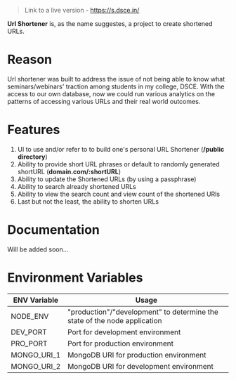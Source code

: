 > Link to a live version - https://s.dsce.in/

**Url Shortener** is, as the name suggestes, a project to create shortened URLs.

# Reason

Url shortener was built to address the issue of not being able to know what seminars/webinars' traction among students in my college, DSCE. With the access to our own database, now we could run various analytics on the patterns of accessing various URLs and their real world outcomes.

# Features

1. UI to use and/or refer to to build one's personal URL Shortener (**/public directory**)
2. Ability to provide short URL phrases or default to randomly generated shortURL (**domain\.com/:shortURL**)
3. Ability to update the Shortened URLs (by using a passphrase)
4. Ability to search already shortened URLs
5. Ability to view the search count and view count of the shortened URls
6. Last but not the least, the ability to shorten URLs

# Documentation

Will be added soon...

# Environment Variables

| ENV Variable | Usage                                                                     |
| ------------ | ------------------------------------------------------------------------- |
| NODE_ENV     | "production"/"development" to determine the state of the node application |
| DEV_PORT     | Port for development environment                                          |
| PRO_PORT     | Port for production environment                                           |
| MONGO_URI_1  | MongoDB URI for production environment                                    |
| MONGO_URI_2  | MongoDB URI for development environment                                   |
